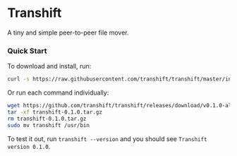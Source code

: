 # Transhift

A tiny and simple peer-to-peer file mover.

### Quick Start

To download and install, run:

```bash
curl -s https://raw.githubusercontent.com/transhift/transhift/master/install.sh | bash
```

Or run each command individually:

```bash
wget https://github.com/transhift/transhift/releases/download/v0.1.0-alpha/transhift-0.1.0.tar.gz
tar -xf transhift-0.1.0.tar.gz
rm transhift-0.1.0.tar.gz
sudo mv transhift /usr/bin
```

To test it out, run `transhift --version` and you should see `Transhift version 0.1.0`.
